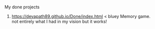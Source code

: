My done projects 

1) https://devapath89.github.io/Done/index.html < bluey Memory game. not entirely what I had in my vision but it works!
